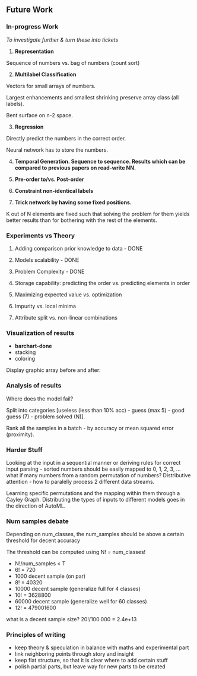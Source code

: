 ## Future Work

### In-progress Work

*To investigate further & turn these into tickets*

1. **Representation**

Sequence of numbers vs. bag of numbers (count sort)

2. **Multilabel Classification**

Vectors for small arrays of numbers. 

Largest enhancements and smallest shrinking preserve array class (all labels).

Bent surface on n-2 space.

3. **Regression**

Directly predict the numbers in the correct order.

Neural network has to store the numbers.

4. **Temporal Generation. Sequence to sequence. Results which can be compared to previous papers on read-write NN.**

5. **Pre-order to/vs. Post-order**

6. **Constraint non-identical labels**

7. **Trick network by having some fixed positions.**

K out of N elements are fixed such that solving the problem for them yields better results than for bothering with the rest of the elements.

### Experiments vs Theory

1. Adding comparison prior knowledge to data - DONE

2. Models scalability - DONE

3. Problem Complexity - DONE

4. Storage capability: predicting the order vs. predicting elements in order

5. Maximizing expected value vs. optimization

6. Impurity vs. local minima

7. Attribute split vs. non-linear combinations


### Visualization of results

- **barchart-done**
- stacking
- coloring

Display graphic array before and after: 

### Analysis of results

Where does the model fail?

Split into categories [useless (less than 10% acc) - guess (max 5) - good guess (7) - problem solved (N)].

Rank all the samples in a batch - by accuracy or mean squared error (proximity).

### Harder Stuff

Looking at the input in a sequential manner or deriving rules for correct input parsing - sorted numbers should be easily mapped to 0, 1, 2, 3, ... what if many numbers from a random permutation of numbers? Distributive attention - how to paralelly process 2 different data streams.

Learning specific permutations and the mapping within them through a Cayley Graph. Distributing the types of inputs to different models goes in the direction of AutoML.

### Num samples debate

Depending on num_classes, the num_samples should be above a certain threshold for decent accuracy

The threshold can be computed using N! = num_classes!

- N!/num_samples < T
- 6! = 720
- 1000 decent sample (on par)
- 8! = 40320
- 10000 decent sample (generalize full for 4 classes)
- 10! = 3628800
- 60000 decent sample (generalize well for 60 classes)
- 12! = 479001600

what is a decent sample size?
20!/100.000 = 2.4e+13

### Principles of writing

- keep theory & speculation in balance with maths and experimental part
- link neighboring points through story and insight
- keep flat structure, so that it is clear where to add certain stuff
- polish partial parts, but leave way for new parts to be created